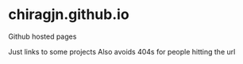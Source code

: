 # chiragjn.github.io
Github hosted pages

Just links to some projects
Also avoids 404s for people hitting the url
